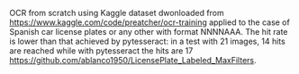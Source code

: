 OCR from scratch using Kaggle dataset dwonloaded from https://www.kaggle.com/code/preatcher/ocr-training  applied to the case of Spanish car license plates or any other with format NNNNAAA. The hit rate is lower than that achieved by pytesseract: in a test with 21 images, 14 hits are reached while with pytesseract the hits are 17 https://github.com/ablanco1950/LicensePlate_Labeled_MaxFilters.
